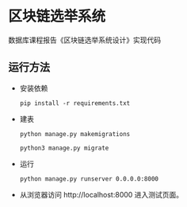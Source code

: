# 区块链选举系统

数据库课程报告《区块链选举系统设计》实现代码

## 运行方法

- 安装依赖

  `pip install -r requirements.txt`

- 建表

  `python manage.py makemigrations`

  `python3 manage.py migrate`

- 运行

  `python manage.py runserver 0.0.0.0:8000`

- 从浏览器访问 http://localhost:8000 进入测试页面。